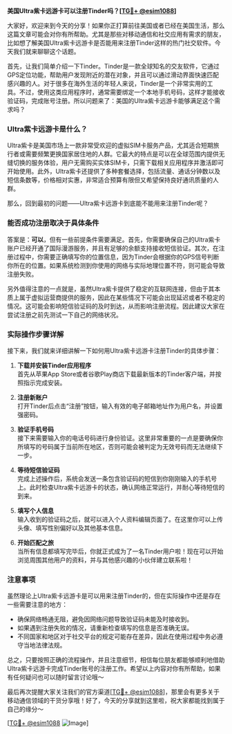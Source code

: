 **美国Ultra紫卡远游卡可以注册Tinder吗？[[TG💪+ @esim1088](https://t.me/s/esim1088)]**

大家好，欢迎来到今天的分享！如果你正打算前往美国或者已经在美国生活，那么这篇文章可能会对你有所帮助。尤其是那些对移动通信和社交应用有需求的朋友，比如想了解美国Ultra紫卡远游卡是否能用来注册Tinder这样的热门社交软件。今天我们就来聊聊这个话题。

首先，让我们简单介绍一下Tinder。Tinder是一款全球知名的交友软件，它通过GPS定位功能，帮助用户发现附近的潜在对象，并且可以通过滑动界面快速匹配感兴趣的人。对于很多在海外生活的年轻人来说，Tinder是一个非常实用的工具。不过，使用这类应用程序时，通常需要绑定一个本地手机号码，这样才能接收验证码，完成账号注册。所以问题来了：美国的Ultra紫卡远游卡能够满足这个需求吗？

### Ultra紫卡远游卡是什么？

Ultra紫卡是美国市场上一款非常受欢迎的虚拟SIM卡服务产品，尤其适合短期旅行者或需要频繁更换国家居住地的人群。它最大的特点是可以在全球范围内提供无缝切换的服务体验，用户无需购买实体SIM卡，只需下载相关应用程序并激活即可开始使用。此外，Ultra紫卡还提供了多种套餐选择，包括流量、通话分钟数以及短信条数等，价格相对实惠，非常适合预算有限但又希望保持良好通讯质量的人群。

那么，回到最初的问题——Ultra紫卡远游卡到底能不能用来注册Tinder呢？

### 能否成功注册取决于具体条件

答案是：**可以**，但有一些前提条件需要满足。首先，你需要确保自己的Ultra紫卡账户已经开通了国际漫游服务，并且有足够的余额支持接收短信验证。其次，在注册过程中，你需要正确填写你的位置信息，因为Tinder会根据你的GPS信号判断你所在的位置。如果系统检测到你使用的网络与实际地理位置不符，则可能会导致注册失败。

另外值得注意的一点就是，虽然Ultra紫卡提供了稳定的互联网连接，但由于其本质上属于虚拟运营商提供的服务，因此在某些情况下可能会出现延迟或者不稳定的情况。这可能会影响短信验证码的及时到达，从而影响注册流程。因此建议大家在尝试注册之前先测试一下自己的网络状况。

### 实际操作步骤详解

接下来，我们就来详细讲解一下如何用Ultra紫卡远游卡注册Tinder的具体步骤：

1. **下载并安装Tinder应用程序**  
   首先从苹果App Store或者谷歌Play商店下载最新版本的Tinder客户端，并按照指示完成安装。

2. **注册新账户**  
   打开Tinder后点击“注册”按钮，输入有效的电子邮箱地址作为用户名，并设置强密码。

3. **验证手机号码**  
   接下来需要输入你的电话号码进行身份验证。这里非常重要的一点是要确保你所填写的号码属于当前所在地区，否则可能会被判定为无效号码而无法继续下一步。

4. **等待短信验证码**  
   完成上述操作后，系统会发送一条包含验证码的短信到你刚刚输入的手机号上。此时检查Ultra紫卡远游卡的状态，确认网络正常运行，并耐心等待短信的到来。

5. **填写个人信息**  
   输入收到的验证码之后，就可以进入个人资料编辑页面了。在这里你可以上传头像、填写性别偏好以及其他基本信息。

6. **开始匹配之旅**  
   当所有信息都填写完毕后，你就正式成为了一名Tinder用户啦！现在可以开始浏览周围其他用户的资料，并与其他感兴趣的小伙伴建立联系啦！

### 注意事项

虽然理论上Ultra紫卡远游卡是可以用来注册Tinder的，但在实际操作中还是存在一些需要注意的地方：

- 确保网络畅通无阻，避免因网络问题导致验证码未能及时接收到。
- 如果遇到注册失败的情况，请重新检查填写的信息是否准确无误。
- 不同国家和地区对于社交平台的规定可能存在差异，因此在使用过程中务必遵守当地法律法规。

总之，只要按照正确的流程操作，并且注意细节，相信每位朋友都能够顺利地借助Ultra紫卡远游卡完成Tinder账号的注册工作。希望以上内容对你有所帮助，如果有任何疑问也可以随时留言讨论哦～

最后再次提醒大家关注我们的官方渠道[[TG💪+ @esim1088](https://t.me/s/esim1088)]，那里会有更多关于移动通信领域的干货分享哦！好了，今天的分享就到这里啦，祝大家都能找到属于自己的缘分～  

[[TG💪+ @esim1088](https://t.me/s/esim1088) ![Image](https://i.postimg.cc/4NQfJmqS/Snipaste-2025-05-13-00-14-12.png)]